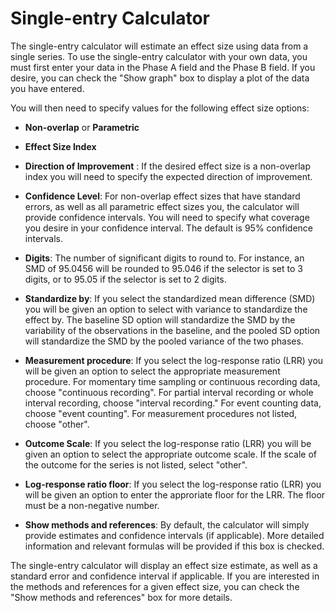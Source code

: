 # Single-entry Calculator

The single-entry calculator will estimate an effect size using data from a single 
series. To use the single-entry calculator with your own data, you must first enter
your data in the Phase A field and the Phase B field. If you desire, you can check 
the "Show graph" box to display a plot of the data you have entered.

You will then need to specify values for the following effect size options: 

- __Non-overlap__ or __Parametric__

- __Effect Size Index__

- __Direction of Improvement__ : If the desired effect size is a non-overlap index you will
  need to specify the expected direction of improvement.

- __Confidence Level__:  For non-overlap effect sizes that have standard errors, as well as all parametric 
  effect sizes you, the calculator will provide confidence intervals. You will need to specify what coverage
  you desire in your confidence interval. The default is 95% confidence intervals.
  
- __Digits__: The number of significant digits to round to. For instance, an SMD of 95.0456 will be rounded to
  95.046 if the selector is set to 3 digits, or to 95.05 if the selector is set to 2 digits.

- __Standardize by__: If you select the standardized mean difference (SMD) you will be given an option
  to select with variance to standardize the effect by. The baseline SD option will standardize the SMD
  by the variability of the observations in the baseline, and the pooled SD option will standardize the
  SMD by the pooled variance of the two phases.
  
- __Measurement procedure__: If you select the log-response ratio (LRR) you will be given an option to
  select the appropriate measurement procedure. For momentary time sampling or continuous recording data, 
  choose "continuous recording". For partial interval recording or whole interval recording, choose 
  "interval recording." For event counting data, choose "event counting". For measurement procedures not 
  listed, choose "other".
  
- __Outcome Scale__: If you select the log-response ratio (LRR) you will be given an option to select
  the appropriate outcome scale. If the scale of the outcome for the series is not listed, select "other".

- __Log-response ratio floor__: If you select the log-response ratio (LRR) you will be given an option to enter the approriate floor for the LRR. The floor must be a non-negative number.

- __Show methods and references__: By default, the calculator will simply provide estimates and confidence
  intervals (if applicable). More detailed information and relevant formulas will be provided if this box is
  checked.
  
The single-entry calculator will display an effect size estimate, as well as a standard 
error  and confidence interval if applicable. If you are interested in the methods and references
for a given effect size, you can check the "Show methods and references" box for more details.
